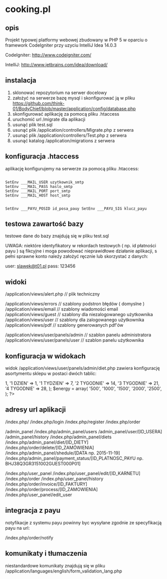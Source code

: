 # cooking.pl
## opis

Projekt typowej platformy webowej zbudowany w PHP 5 w oparciu o framework CodeIgniter przy uzyciu IntelliJ Idea 14.0.3

CodeIgniter: http://www.codeigniter.com/

IntelliJ: http://www.jetbrains.com/idea/download/

## instalacja

1. sklonować repozytorium na serwer docelowy
2. założyć na serwerze bazę mysql i skonfigurować ją w pliku https://github.com/think-01/BodyChief/blob/master/application/config/database.php
3. skonfigurować aplikację za pomocą pliku .htaccess
4. uruchomić url /migrate dla aplikacji
5. usunąć plik test.sql
6. usunąć plik /application/controllers/Migrate.php z serwera
7. usunąć plik /application/controllers/Test.php z serwera
7. usunąć katalog /application/migrations z serwera

## konfiguracja .htaccess

aplikację konfigurujemy na serwerze za pomocą pliku .htaccess:

<code>
SetEnv ___MAIL_USER uzytkownik_smtp
SetEnv ___MAIL_PASS haslo_smtp
SetEnv ___MAIL_PORT port_smtp
SetEnv ___MAIL_HOST host_smtp

SetEnv ___PAYU_POSID id_posa_pauy
SetEnv ___PAYU_SIG klucz_payu
</code>

## testowa zawartość bazy

testowe dane do bazy znajdują się w pliku test.sql

UWAGA: niektóre identyfikatory w rekordach testowych ( np. id płatności payu ) są fikcyjne i moga powodować nieprawidłowe działanie aplikacji, s pełni sprawne konto należy założyć ręcznie lub skorzystać z danych:

user: slawek@t01.pl
pass: 123456

## widoki

/application/views/alert.php // plik techniczny

/application/views/errors // szablony podstron błędów ( domyslne )
/application/views/email // szablony wiadomości email
/application/views/guest // szablony dla niezalogowanego użytkownika
/application/views/user // szablony dla zalogowanego użytkownika
/application/views/pdf // szablony generowanych pdf'ów

/application/views/user/panels/admin // szablon panelu administratora
/application/views/user/panels/user // szablon panelu użytkownika

## konfiguracja w widokach

widok /application/views/user/panels/admin/diet.php zawiera konfigurację asortymentu sklepu w postaci dwóch tablic:

<?
    $periods = array(
        'TESTOWA' => 1,
        '1 DZIEN' => 1,
        '1 TYDZIEN' => 7,
        '2 TYGODNIE' => 14,
        '3 TYGODNIE' => 21,
        '4 TYGODNIE' => 28,
    );
    $energy = array(
        '500',
        '1000',
        '1500',
        '2000',
        '2500',
    );
?>

## adresy url aplikacji

/index.php/
/index.php/login
/index.php/register
/index.php/order

/admin_panel
/index.php/admin_panel/users
/admin_panel/user/[ID_USERA]
/admin_panel/history
/index.php/admin_panel/diets
/index.php/admin_panel/diet/[ID_DIETY]
/index.php/order/delete/[ID_ZAMÓWIENIA]
/index.php/admin_panel/shedule/[DATA np. 2015-11-19]
/index.php/admin_panel/payment_status/[ID_PLATNOSC_PAYU np. BHJ38Q3GR3151002GUEST000P01]

/index.php/user_panel
/index.php/user_panel/edit/[ID_KARNETU]
/index.php/order
/index.php/user_panel/history
/index.php/order/invoice/[ID_FAKTURY]
/index.php/order/process/[ID_ZAMOWIENIA]
/index.php/user_panel/edit_user

## integracja z payu

notyfikacje z systemu payu powinny byc wysyłane zgodnie ze specyfikacją payu na url:

/index.php/order/notify

## komunikaty i tłumaczenia

niestandardowe komunikaty znajdują się w pliku /application/languages/english/form_validation_lang.php
